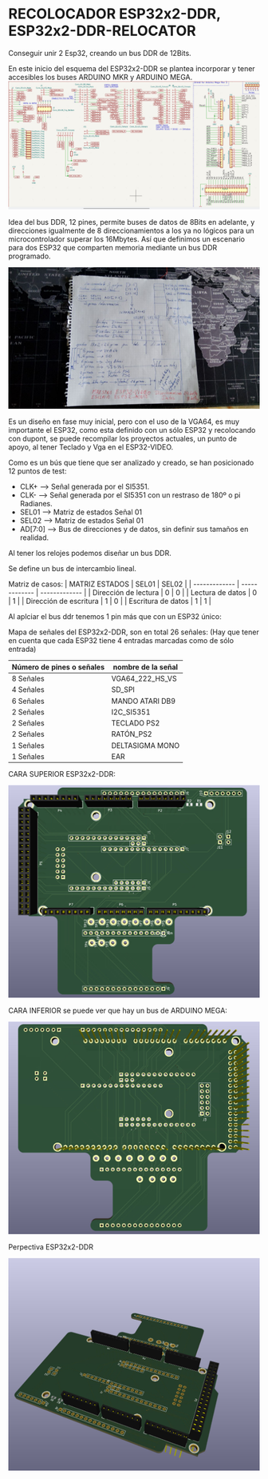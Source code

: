 # RECOLOCADOR ESP32x2-DDR, ESP32x2-DDR-RELOCATOR
Conseguir unir 2 Esp32, creando un bus DDR de 12Bits.

En este inicio del esquema del ESP32x2-DDR se plantea incorporar y tener accesibles los buses ARDUINO MKR y ARDUINO MEGA.
![Esquema](https://github.com/AtlasFPGA/ESP32x2-DDR/blob/main/FOTOS/PRIMER-MULTI-ESQUEMA-DIFERETES-PINEADOS.jpg)

Idea del bus DDR, 12 pines, permite buses de datos de 8Bits en adelante, y direcciones igualmente de 8 direccionamientos a los ya no lógicos para un microcontrolador superar los 16Mbytes. Así que definimos un escenario para dos ESP32 que comparten memoria mediante un bus DDR programado.

![IDEA ESP32x2-DDR](https://github.com/AtlasFPGA/ESP32x2-DDR/blob/main/FOTOS/MAPEO-LINEAL-ESP32x2-SI5351-photo_2023-04-09_17-04-53-ANTI.png)

Es un diseño en fase muy inicial, pero con el uso de la VGA64, es muy importante el ESP32, como esta definido con un sólo ESP32 y recolocando con dupont, se puede recompilar los proyectos actuales, un punto de apoyo, al tener Teclado y Vga en el ESP32-VIDEO.

Como es un bús que tiene que ser analizado y creado, se han posicionado 12 puntos de test:

- CLK+    --> Señal generada por el SI5351.
- CLK-    --> Señal generada por el SI5351 con un restraso de 180º o pi Radianes.
- SEL01   --> Matriz de estados Señal 01
- SEL02   --> Matriz de estados Señal 01
- AD[7:0] --> Bus de direcciones y de datos, sin definir sus tamaños en realidad.

Al tener los relojes podemos diseñar un bus DDR.

Se define un bus de intercambio lineal.

Matriz de casos:
| MATRIZ ESTADOS | SEL01 | SEL02 |
| ------------- | ------------- | ------------- |
| Dirección de lectura  | 0  | 0 |
| Lectura de datos  | 0  | 1 |
| Dirección de escritura  | 1  | 0 |
| Escritura de datos  | 1  | 1 |

Al aplciar el bus ddr tenemos 1 pin más que con un ESP32 único:

Mapa de señales del ESP32x2-DDR, son en total 26 señales:
(Hay que tener en cuenta que cada ESP32 tiene 4 entradas marcadas como de sólo entrada)

| Número de pines o señales  | nombre de la señal|
| ------------- | ------------- |
| 8 Señales   | VGA64_222_HS_VS  |
| 4 Señales   | SD_SPI  |
| 6 Señales   | MANDO ATARI DB9 |
| 2 Señales   | I2C_SI5351  |
| 2 Señales   | TECLADO PS2  |
| 2 Señales   | RATÓN_PS2 |
| 1 Señales   | DELTASIGMA MONO  |
| 1 Señales   | EAR  |


CARA SUPERIOR ESP32x2-DDR:

![CARA SUPERIOR ESP32x2-DDR](https://github.com/AtlasFPGA/ESP32x2-DDR/blob/main/FOTOS/CARA-SUPERIOR-ESP32x2-DDR.jpg)

CARA INFERIOR se puede ver que hay un bus de ARDUINO MEGA:

![CARA INFERIOR ESP32x2-DDR](https://github.com/AtlasFPGA/ESP32x2-DDR/blob/main/FOTOS/CARA-INFERIOR-ESP32x2-DDR.jpg)

Perpectiva ESP32x2-DDR

![PERSPECTIVA ESP32x2-DDR](https://github.com/AtlasFPGA/ESP32x2-DDR/blob/main/FOTOS/VISION-PERSPECTIVA-ESP32x2-DDR.jpg)
